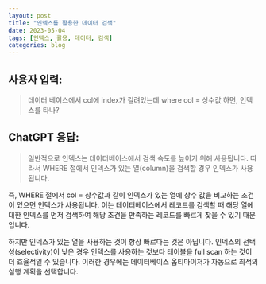 ```yaml
---
layout: post
title: "인덱스를 활용한 데이터 검색"
date: 2023-05-04
tags: [인덱스, 활용, 데이터, 검색]
categories: blog
---
```


## 사용자 입력:
> 데이터 베이스에서   col에 index가 걸려있는데  where col = 상수값  하면, 인덱스를 타나?

## ChatGPT 응답:
> 일반적으로 인덱스는 데이터베이스에서 검색 속도를 높이기 위해 사용됩니다. 따라서 WHERE 절에서 인덱스가 있는 열(column)을 검색할 경우 인덱스가 사용됩니다.

즉, WHERE 절에서 col = 상수값과 같이 인덱스가 있는 열에 상수 값을 비교하는 조건이 있으면 인덱스가 사용됩니다. 이는 데이터베이스에서 레코드를 검색할 때 해당 열에 대한 인덱스를 먼저 검색하여 해당 조건을 만족하는 레코드를 빠르게 찾을 수 있기 때문입니다.

하지만 인덱스가 있는 열을 사용하는 것이 항상 빠르다는 것은 아닙니다. 인덱스의 선택성(selectivity)이 낮은 경우 인덱스를 사용하는 것보다 테이블을 full scan 하는 것이 더 효율적일 수 있습니다. 이러한 경우에는 데이터베이스 옵티마이저가 자동으로 최적의 실행 계획을 선택합니다.

